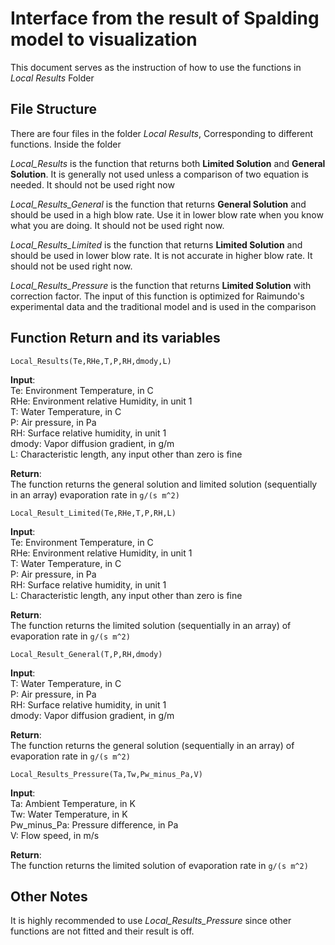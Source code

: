 # Interface from the result of Spalding model to visualization
This document serves as the instruction of how to use the functions in *Local Results* Folder
## File Structure
There are four files in the folder *Local Results*, Corresponding to different functions. Inside the folder 

*Local_Results* is the function that returns both **Limited Solution** and **General Solution**. It is generally not used unless a comparison of two equation is needed. It should not be used right now

*Local_Results_General* is the function that returns **General Solution** and should be used in a high blow rate. Use it in lower blow rate when you know what you are doing. It should not be used right now.

*Local_Results_Limited* is the function that returns **Limited Solution** and should be used in lower blow rate. It is not accurate in higher blow rate. It should not be used right now.

*Local_Results_Pressure* is the function that returns **Limited Solution** with correction factor. The input of this function is optimized for Raimundo's experimental data and the traditional model and is used in the comparison

## Function Return and its variables

`Local_Results(Te,RHe,T,P,RH,dmody,L)`

**Input**: <br>
Te: Environment Temperature, in C <br>
RHe: Environment relative Humidity, in unit 1<br>
T: Water Temperature, in C<br>
P: Air pressure, in Pa<br>
RH: Surface relative humidity, in unit 1<br>
dmody: Vapor diffusion gradient, in g/m<br>
L: Characteristic length, any input other than zero is fine<br>

**Return**: <br>
The function returns the general solution and limited solution (sequentially in an array) evaporation rate in `g/(s m^2)`<br>

`Local_Result_Limited(Te,RHe,T,P,RH,L)`

**Input**: <br>
Te: Environment Temperature, in C <br>
RHe: Environment relative Humidity, in unit 1<br>
T: Water Temperature, in C<br>
P: Air pressure, in Pa<br>
RH: Surface relative humidity, in unit 1<br>
L: Characteristic length, any input other than zero is fine<br>

**Return**: <br>
The function returns the limited solution (sequentially in an array) of evaporation rate in `g/(s m^2)`<br>

`Local_Result_General(T,P,RH,dmody)`

**Input**: <br>
T: Water Temperature, in C<br>
P: Air pressure, in Pa<br>
RH: Surface relative humidity, in unit 1<br>
dmody: Vapor diffusion gradient, in g/m<br>

**Return**: <br>
The function returns the general solution (sequentially in an array) of evaporation rate in `g/(s m^2)`<br>

`Local_Results_Pressure(Ta,Tw,Pw_minus_Pa,V)`

**Input**: <br>
Ta: Ambient Temperature, in K<br>
Tw: Water Temperature, in K<br>
Pw_minus_Pa: Pressure difference, in Pa<br>
V: Flow speed, in m/s<br>

**Return**: <br>
The function returns the limited solution of evaporation rate in `g/(s m^2)`<br>

## Other Notes
It is highly recommended to use _Local_Results_Pressure_ since other functions are not fitted and their result is off.
